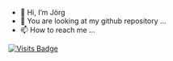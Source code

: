 - 👋 Hi, I’m Jörg
- 👀 You are looking at my github repository ...
- 📫 How to reach me ...

<!---
paschki0n/paschki0n is a ✨ special ✨ repository because its `README.md` (this file) appears on your GitHub profile.
You can click the Preview link to take a look at your changes.
--->

[![Visits Badge](https://badges.pufler.dev/visits/puf17640/git-badges)](https://badges.pufler.dev)
